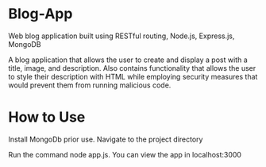 # Blog-App
Web blog application built using RESTful routing, Node.js, Express.js, MongoDB

A blog application that allows the user to create and display a post with a title, image, and description. Also contains functionality that allows the user to style their description with HTML while employing security measures that would prevent them from running malicious code.

# How to Use
Install MongoDb prior use.
Navigate to the project directory

Run the command node app.js.
You can view the app in localhost:3000
